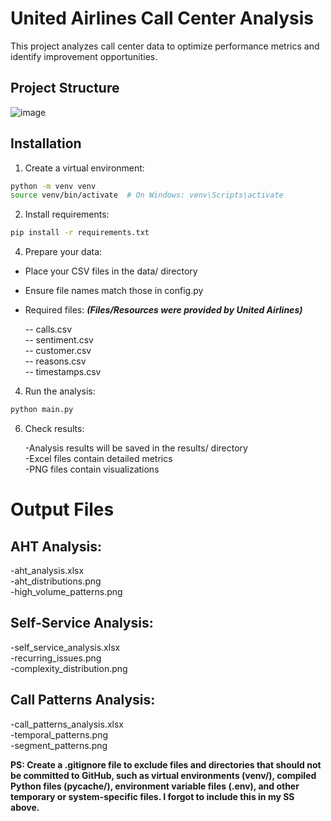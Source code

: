 # United Airlines Call Center Analysis

This project analyzes call center data to optimize performance metrics and identify improvement opportunities.

## Project Structure

![image](https://github.com/user-attachments/assets/e3efddaa-4eae-4db7-b772-7a217bd71e57)

## Installation

1. Create a virtual environment:

```bash
python -m venv venv
source venv/bin/activate  # On Windows: venv\Scripts\activate
```

2. Install requirements:
```bash
pip install -r requirements.txt
```

4. Prepare your data:


 - Place your CSV files in the data/ directory
 - Ensure file names match those in config.py
 - Required files: ***(Files/Resources were provided by United Airlines)***

   -- calls.csv <br>
   -- sentiment.csv <br>
   -- customer.csv <br>
   -- reasons.csv <br>
   -- timestamps.csv

4. Run the analysis:
```bash
python main.py
```
   
6. Check results:

   -Analysis results will be saved in the results/ directory <br>
   -Excel files contain detailed metrics <br>
   -PNG files contain visualizations

# Output Files

## AHT Analysis:

-aht_analysis.xlsx <br>
-aht_distributions.png <br>
-high_volume_patterns.png

## Self-Service Analysis:

 -self_service_analysis.xlsx <br>
 -recurring_issues.png <br>
 -complexity_distribution.png

## Call Patterns Analysis:

 -call_patterns_analysis.xlsx <br>
 -temporal_patterns.png <br>
 -segment_patterns.png   

<b> PS: Create a .gitignore file to exclude files and directories that should not be committed to GitHub, such as virtual environments (venv/), compiled Python files (__pycache__/), environment variable files (.env), and other temporary or system-specific files. I forgot to include this in my SS above. <b>

